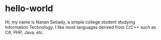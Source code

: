 # hello-world

Hi, my name is Nanan Setiady, a simple college student studying Information Technology.
I like most languages derived from C/C++ such as C#, PHP, Java, etc.
